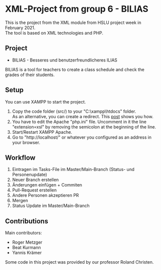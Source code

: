 # XML-Project from group 6 - BILIAS

This is the project from the XML module from HSLU project week in February 2021.<br>
The tool is based on XML technologies and PHP.

## Project

* BILIAS - Besseres und benutzerfreundlicheres ILIAS

BILIAS is a tool for teachers to create a class schedule and check the grades of their students.

## Setup

You can use XAMPP to start the project.

1. Copy the code folder (src/) to your "C:\xampp\htdocs" folder.<br>As an alternative, you can create a redirect. This [post](https://stackoverflow.com/questions/1408/make-xampp-apache-serve-file-outside-of-htdocs-folder) shows you how.
2. You have to edit the Apache "php.ini" file. Uncomment in it the line "extension=xsl" by removing the semicolon at the beginning of the line.
3. Start/Restart XAMPP Apache.
4. Go to "http://localhost/" or whatever you configured as an address in your browser.

## Workflow

1. Eintragen im Tasks-File im Master/Main-Branch (Status- und Personenupdate)
2. Neuer Branch erstellen
3. Änderungen einfügen + Commiten
4. Pull-Request erstellen
5. Andere Personen akzeptieren PR
6. Mergen
7. Status Update im Master/Main-Branch

## Contributions

Main contributors:
* Roger Metzger
* Beat Kurmann
* Yannis Krämer

Some code in this project was provided by our professor Roland Christen.

